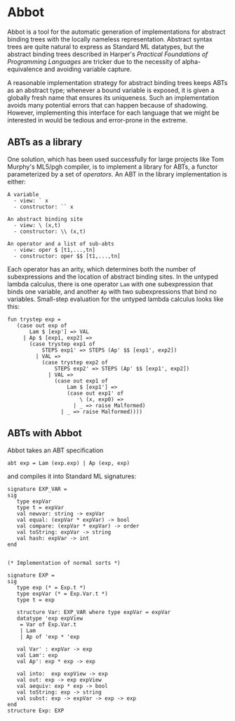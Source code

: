 Abbot
=====

Abbot is a tool for the automatic generation of implementations for abstract binding trees with the locally nameless representation. Abstract syntax trees are quite natural to express as Standard ML datatypes, but the abstract binding trees described in Harper's _Practical Foundations of Programming Languages_ are tricker due to the necessity of alpha-equivalence and avoiding variable capture.

A reasonable implementation strategy for abstract binding trees keeps ABTs as an abstract type; whenever a bound variable is exposed, it is given a globally fresh name that ensures its uniqueness. Such an implementation avoids many potential errors that can happen because of shadowing. However, implementing this interface for each language that we might be interested in would be tedious and error-prone in the extreme.

ABTs as a library
-----------------

One solution, which has been used successfully for large projects like Tom Murphy's ML5/pgh compiler, is to implement a library for ABTs, a functor parameterized by a set of _operators_. An ABT in the library implementation is either:

```
A variable 
  - view: ` x
  - constructor: `` x
  
An abstract binding site
  - view: \ (x,t)
  - constructor: \\ (x,t)
  
An operator and a list of sub-abts
  - view: oper $ [t1,...,tn]
  - constructor: oper $$ [t1,...,tn]
```

Each operator has an arity, which determines both the number of subexpressions and the location of abstract binding sites. In the untyped lambda calculus, there is one operator `Lam` with one subexpression that binds one variable, and another `Ap` with two subexpressions that bind no variables. Small-step evaluation for the untyped lambda calculus looks like this:

```
fun trystep exp = 
   (case out exp of 
       Lam $ [exp'] => VAL
     | Ap $ [exp1, exp2] =>
       (case trystep exp1 of 
           STEPS exp1' => STEPS (Ap' $$ [exp1', exp2])
         | VAL =>
           (case trystep exp2 of 
               STEPS exp2' => STEPS (Ap' $$ [exp1', exp2])
             | VAL => 
               (case out exp1 of 
                   Lam $ [exp1'] => 
                   (case out exp1' of
                       \ (x, exp0) => 
                     | _ => raise Malformed) 
                 | _ => raise Malformed))))
```

ABTs with Abbot
---------------

Abbot takes an ABT specification 

```
abt exp = Lam (exp.exp) | Ap (exp, exp)
```

and compiles it into Standard ML signatures:

```
signature EXP_VAR = 
sig
   type expVar
   type t = expVar
   val newvar: string -> expVar
   val equal: (expVar * expVar) -> bool
   val compare: (expVar * expVar) -> order
   val toString: expVar -> string
   val hash: expVar -> int
end


(* Implementation of normal sorts *)

signature EXP = 
sig
   type exp (* = Exp.t *)
   type expVar (* = Exp.Var.t *)
   type t = exp
   
   structure Var: EXP_VAR where type expVar = expVar
   datatype 'exp expView
    = Var of Exp.Var.t
    | Lam
    | Ap of 'exp * 'exp  
   
   val Var' : expVar -> exp
   val Lam': exp
   val Ap': exp * exp -> exp
   
   val into:  exp expView -> exp
   val out: exp -> exp expView
   val aequiv: exp * exp -> bool
   val toString: exp -> string
   val subst: exp -> expVar -> exp -> exp
end
structure Exp: EXP
```
